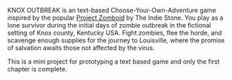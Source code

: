 KNOX OUTBREAK is an text-based Choose-Your-Own-Adventure game inspired by the popular [Project Zomboid](https://projectzomboid.com/blog/) by The Indie Stone. You play as a lone survivor during the initial days of zombie outbreak in the fictional setting of Knox county, Kentucky USA. Fight zombies, flee the horde, and scavenge enough supplies for the journey to Louisville, where the promise of salvation awaits those not affected by the virus.

This is a mini project for prototyping a text based game and only the first chapter is complete. 
